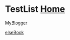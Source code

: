 # TestList  [Home](../index.md)

[MyBlogger](/ambroseren.blogspot.com)

[elseBook](https://ebook2.lorefree.com)
